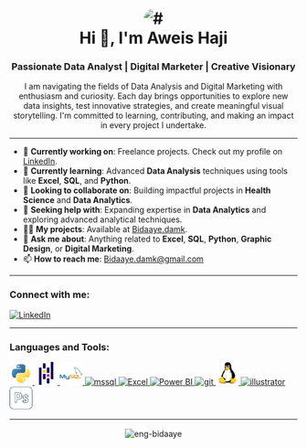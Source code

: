 <h1 align="center">
  <img src="https://github.com/Eng-Bidaaye/Aweis-Haji-Port/blob/80f1b59e2a7ffcb7e82fc6ddfb54ecebb608d764/profile.jpg" alt="#" width="150" style="border-radius: 50%;"/>
  <br>
  Hi 👋, I'm Aweis Haji
</h1>
<h3 align="center">Passionate Data Analyst | Digital Marketer | Creative Visionary</h3>

<p align="center">
I am navigating the fields of Data Analysis and Digital Marketing with enthusiasm and curiosity. Each day brings opportunities to explore new data insights, test innovative strategies, and create meaningful visual storytelling. I'm committed to learning, contributing, and making an impact in every project I undertake.
</p>

---

- 🔭 **Currently working on**: Freelance projects. Check out my profile on [LinkedIn](https://www.linkedin.com/in/aweis-ahmed-sabria-795b24224/).  
- 🌱 **Currently learning**: Advanced **Data Analysis** techniques using tools like **Excel**, **SQL**, and **Python**.  
- 👯 **Looking to collaborate on**: Building impactful projects in **Health Science** and **Data Analytics**.  
- 🤝 **Seeking help with**: Expanding expertise in **Data Analytics** and exploring advanced analytical techniques.  
- 👨‍💻 **My projects**: Available at [Bidaaye.damk](https://Bidaaye.damk).  
- 💬 **Ask me about**: Anything related to **Excel**, **SQL**, **Python**, **Graphic Design**, or **Digital Marketing**.  
- 📫 **How to reach me**: Bidaaye.damk@gmail.com  

---

<h3 align="left">Connect with me:</h3>
<p align="left">
  <a href="https://www.linkedin.com/in/aweis-ahmed-sabria-795b24224/" target="_blank" rel="noreferrer">
    <img src="https://www.vectorlogo.zone/logos/linkedin/linkedin-icon.svg" alt="LinkedIn" width="40" height="40"/>
  </a>
</p>

---

<h3 align="left">Languages and Tools:</h3>
<p align="left">
  <!-- Programming and Scripting -->
  <a href="https://www.python.org" target="_blank" rel="noreferrer">
    <img src="https://raw.githubusercontent.com/devicons/devicon/master/icons/python/python-original.svg" alt="python" width="40" height="40"/>
  </a>
  <a href="https://pandas.pydata.org/" target="_blank" rel="noreferrer">
    <img src="https://raw.githubusercontent.com/devicons/devicon/2ae2a900d2f041da66e950e4d48052658d850630/icons/pandas/pandas-original.svg" alt="pandas" width="40" height="40"/>
  </a>
  
  <!-- Databases -->
  <a href="https://www.mysql.com/" target="_blank" rel="noreferrer">
    <img src="https://raw.githubusercontent.com/devicons/devicon/master/icons/mysql/mysql-original-wordmark.svg" alt="mysql" width="40" height="40"/>
  </a>
  <a href="https://www.microsoft.com/en-us/sql-server" target="_blank" rel="noreferrer">
    <img src="https://www.svgrepo.com/show/303229/microsoft-sql-server-logo.svg" alt="mssql" width="40" height="40"/>
  </a>
  
  <!-- Analytics Tools -->
  <a href="https://www.microsoft.com/en-us/microsoft-365/excel" target="_blank" rel="noreferrer">
    <img src="https://upload.wikimedia.org/wikipedia/commons/8/87/Microsoft_Excel_2013-2019_logo.svg" alt="Excel" width="40" height="40"/>
  </a>
  <a href="https://powerbi.microsoft.com/" target="_blank" rel="noreferrer">
    <img src="https://upload.wikimedia.org/wikipedia/commons/c/cf/New_Power_BI_Logo.svg" alt="Power BI" width="40" height="40"/>
  </a>
  
  <!-- Version Control -->
  <a href="https://git-scm.com/" target="_blank" rel="noreferrer">
    <img src="https://www.vectorlogo.zone/logos/git-scm/git-scm-icon.svg" alt="git" width="40" height="40"/>
  </a>
  
  <!-- Operating Systems -->
  <a href="https://www.linux.org/" target="_blank" rel="noreferrer">
    <img src="https://raw.githubusercontent.com/devicons/devicon/master/icons/linux/linux-original.svg" alt="linux" width="40" height="40"/>
  </a>
  
  <!-- Design Tools -->
  <a href="https://www.adobe.com/in/products/illustrator.html" target="_blank" rel="noreferrer">
    <img src="https://www.vectorlogo.zone/logos/adobe_illustrator/adobe_illustrator-icon.svg" alt="illustrator" width="40" height="40"/>
  </a>
  <a href="https://www.photoshop.com/en" target="_blank" rel="noreferrer">
    <img src="https://raw.githubusercontent.com/devicons/devicon/master/icons/photoshop/photoshop-line.svg" alt="photoshop" width="40" height="40"/>
  </a>
</p>

---

<p align="center">
  <img align="center" src="https://github-readme-stats.vercel.app/api/top-langs?username=eng-bidaaye&show_icons=true&locale=en&layout=compact" alt="eng-bidaaye" />
</p>
